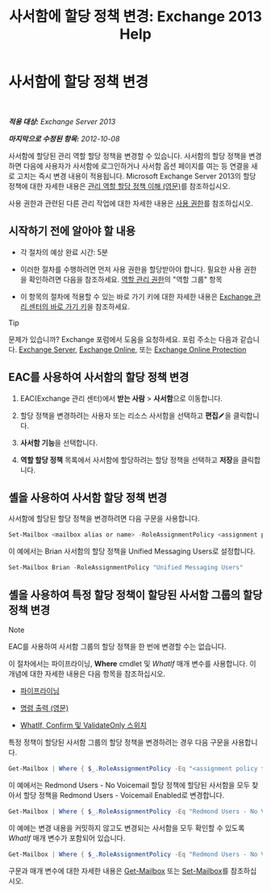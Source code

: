 ﻿---
title: '사서함에 할당 정책 변경: Exchange 2013 Help'
TOCTitle: 사서함에 할당 정책 변경
ms:assetid: 011690a5-233a-4c03-8842-92276f899a89
ms:mtpsurl: https://technet.microsoft.com/ko-kr/library/Dd638076(v=EXCHG.150)
ms:contentKeyID: 50482375
ms.date: 05/22/2018
mtps_version: v=EXCHG.150
ms.translationtype: MT
---

# 사서함에 할당 정책 변경

 

_**적용 대상:** Exchange Server 2013_

_**마지막으로 수정된 항목:** 2012-10-08_

사서함에 할당된 관리 역할 할당 정책을 변경할 수 있습니다. 사서함의 할당 정책을 변경하면 다음에 사용자가 사서함에 로그인하거나 사서함 옵션 페이지를 여는 등 연결을 새로 고치는 즉시 변경 내용이 적용됩니다. Microsoft Exchange Server 2013의 할당 정책에 대한 자세한 내용은 [관리 역할 할당 정책 이해 (영문)](understanding-management-role-assignment-policies-exchange-2013-help.md)를 참조하십시오.

사용 권한과 관련된 다른 관리 작업에 대한 자세한 내용은 [사용 권한](permissions-exchange-2013-help.md)를 참조하십시오.

## 시작하기 전에 알아야 할 내용

  - 각 절차의 예상 완료 시간: 5분

  - 이러한 절차를 수행하려면 먼저 사용 권한을 할당받아야 합니다. 필요한 사용 권한을 확인하려면 다음을 참조하세요. [역할 관리 권한](role-management-permissions-exchange-2013-help.md)의 "역할 그룹" 항목

  - 이 항목의 절차에 적용할 수 있는 바로 가기 키에 대한 자세한 내용은 [Exchange 관리 센터의 바로 가기 키](keyboard-shortcuts-in-the-exchange-admin-center-exchange-online-protection-help.md)을 참조하세요.


> [!TIP]
> 문제가 있습니까? Exchange 포럼에서 도움을 요청하세요. 포럼 주소는 다음과 같습니다. <A href="https://go.microsoft.com/fwlink/p/?linkid=60612">Exchange Server</A>, <A href="https://go.microsoft.com/fwlink/p/?linkid=267542">Exchange Online</A>, 또는 <A href="https://go.microsoft.com/fwlink/p/?linkid=285351">Exchange Online Protection</A>



## EAC를 사용하여 사서함의 할당 정책 변경

1.  EAC(Exchange 관리 센터)에서 **받는 사람** \> **사서함**으로 이동합니다.

2.  할당 정책을 변경하려는 사용자 또는 리소스 사서함을 선택하고 **편집**![편집 아이콘](images/JJ218640.6f53ccb2-1f13-4c02-bea0-30690e6ea71d(EXCHG.150).gif "편집 아이콘")을 클릭합니다.

3.  **사서함 기능**을 선택합니다.

4.  **역할 할당 정책** 목록에서 사서함에 할당하려는 할당 정책을 선택하고 **저장**을 클릭합니다.

## 셸을 사용하여 사서함 할당 정책 변경

사서함에 할당된 할당 정책을 변경하려면 다음 구문을 사용합니다.

```powershell
Set-Mailbox <mailbox alias or name> -RoleAssignmentPolicy <assignment policy>
```

이 예에서는 Brian 사서함의 할당 정책을 Unified Messaging Users로 설정합니다.

```powershell
Set-Mailbox Brian -RoleAssignmentPolicy "Unified Messaging Users"
```

## 셸을 사용하여 특정 할당 정책이 할당된 사서함 그룹의 할당 정책 변경


> [!NOTE]
> EAC를 사용하여 사서함 그룹의 할당 정책을 한 번에 변경할 수는 없습니다.



이 절차에서는 파이프라이닝, **Where** cmdlet 및 *WhatIf* 매개 변수를 사용합니다. 이 개념에 대한 자세한 내용은 다음 항목을 참조하십시오.

  - [파이프라이닝](https://technet.microsoft.com/ko-kr/library/aa998260\(v=exchg.150\))

  - [명령 출력 (영문)](working-with-command-output-exchange-2013-help.md)

  - [WhatIf, Confirm 및 ValidateOnly 스위치](whatif-confirm-and-validateonly-switches-exchange-2013-help.md)

특정 정책이 할당된 사서함 그룹의 할당 정책을 변경하려는 경우 다음 구문을 사용합니다.

```powershell
Get-Mailbox | Where { $_.RoleAssignmentPolicy -Eq "<assignment policy to find>" } | Set-Mailbox -RoleAssignmentPolicy <assignment policy to set>
```

이 예에서는 Redmond Users - No Voicemail 할당 정책에 할당된 사서함을 모두 찾아서 할당 정책을 Redmond Users - Voicemail Enabled로 변경합니다.

```powershell
Get-Mailbox | Where { $_.RoleAssignmentPolicy -Eq "Redmond Users - No Voicemail" } | Set-Mailbox -RoleAssignmentPolicy "Redmond Users - Voicemail Enabled"
```

이 예에는 변경 내용을 커밋하지 않고도 변경되는 사서함을 모두 확인할 수 있도록 *WhatIf* 매개 변수가 포함되어 있습니다.

```powershell
Get-Mailbox | Where { $_.RoleAssignmentPolicy -Eq "Redmond Users - No Voicemail" } | Set-Mailbox -RoleAssignmentPolicy "Redmond Users - Voicemail Enabled" -WhatIf
```

구문과 매개 변수에 대한 자세한 내용은 [Get-Mailbox](https://technet.microsoft.com/ko-kr/library/bb123685\(v=exchg.150\)) 또는 [Set-Mailbox](https://technet.microsoft.com/ko-kr/library/bb123981\(v=exchg.150\))를 참조하십시오.


